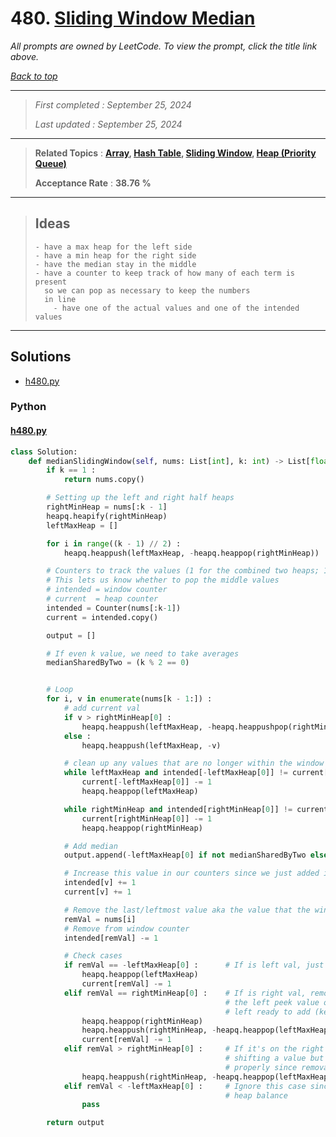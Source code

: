# 480. [Sliding Window Median](<https://leetcode.com/problems/sliding-window-median>)

*All prompts are owned by LeetCode. To view the prompt, click the title link above.*

*[Back to top](<../README.md>)*

------

> *First completed : September 25, 2024*
>
> *Last updated : September 25, 2024*

------

> **Related Topics** : **[Array](<by_topic/Array.md>), [Hash Table](<by_topic/Hash Table.md>), [Sliding Window](<by_topic/Sliding Window.md>), [Heap (Priority Queue)](<by_topic/Heap (Priority Queue).md>)**
>
> **Acceptance Rate** : **38.76 %**

------

> 
> ## Ideas
> ```
> - have a max heap for the left side
> - have a min heap for the right side
> - have the median stay in the middle
> - have a counter to keep track of how many of each term is present
>   so we can pop as necessary to keep the numbers
>   in line 
>     - have one of the actual values and one of the intended values
> ```
> 

------

## Solutions

- [h480.py](<../my-submissions/h480.py>)
### Python
#### [h480.py](<../my-submissions/h480.py>)
```Python
class Solution:
    def medianSlidingWindow(self, nums: List[int], k: int) -> List[float]:
        if k == 1 :
            return nums.copy()

        # Setting up the left and right half heaps
        rightMinHeap = nums[:k - 1]
        heapq.heapify(rightMinHeap)
        leftMaxHeap = []

        for i in range((k - 1) // 2) :
            heapq.heappush(leftMaxHeap, -heapq.heappop(rightMinHeap))

        # Counters to track the values (1 for the combined two heaps; 1 for the window)
        # This lets us know whether to pop the middle values
        # intended = window counter
        # current  = heap counter
        intended = Counter(nums[:k-1])
        current = intended.copy()

        output = []

        # If even k value, we need to take averages
        medianSharedByTwo = (k % 2 == 0)


        # Loop
        for i, v in enumerate(nums[k - 1:]) :
            # add current val
            if v > rightMinHeap[0] :
                heapq.heappush(leftMaxHeap, -heapq.heappushpop(rightMinHeap, v))
            else :
                heapq.heappush(leftMaxHeap, -v)

            # clean up any values that are no longer within the window
            while leftMaxHeap and intended[-leftMaxHeap[0]] != current[-leftMaxHeap[0]] :
                current[-leftMaxHeap[0]] -= 1
                heapq.heappop(leftMaxHeap)

            while rightMinHeap and intended[rightMinHeap[0]] != current[rightMinHeap[0]] :
                current[rightMinHeap[0]] -= 1
                heapq.heappop(rightMinHeap)

            # Add median
            output.append(-leftMaxHeap[0] if not medianSharedByTwo else (-leftMaxHeap[0] + rightMinHeap[0]) / 2)

            # Increase this value in our counters since we just added it
            intended[v] += 1
            current[v] += 1

            # Remove the last/leftmost value aka the value that the window is leaving
            remVal = nums[i]
            # Remove from window counter
            intended[remVal] -= 1

            # Check cases
            if remVal == -leftMaxHeap[0] :      # If is left val, just remove it
                heapq.heappop(leftMaxHeap)
                current[remVal] -= 1
            elif remVal == rightMinHeap[0] :    # If is right val, remove it and shift 
                                                # the left peek value over to keep the 
                                                # left ready to add (keep it lighter by default)
                heapq.heappop(rightMinHeap)
                heapq.heappush(rightMinHeap, -heapq.heappop(leftMaxHeap))
                current[remVal] -= 1
            elif remVal > rightMinHeap[0] :     # If it's on the right half, balance it out by 
                                                # shifting a value but don't bother removing it 
                                                # properly since removal operations are expensive
                heapq.heappush(rightMinHeap, -heapq.heappop(leftMaxHeap))
            elif remVal < -leftMaxHeap[0] :     # Ignore this case since it doesn't affect our 
                                                # heap balance
                pass

        return output

```

